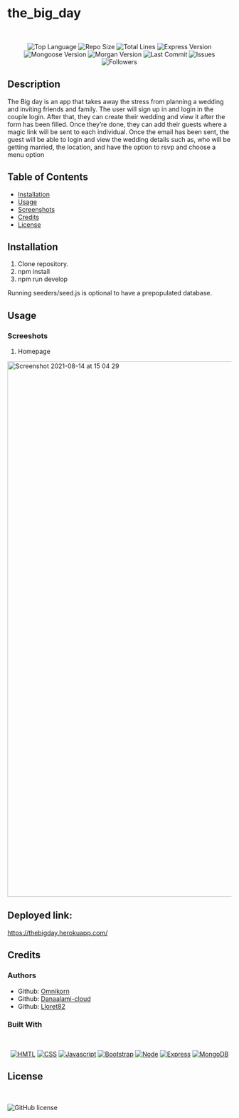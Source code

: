 # the_big_day


</br>
<p align="center">
    <img src="https://img.shields.io/github/languages/top/lloret82/Wedding_Organiser?style=for-the-badge" alt="Top Language" />
    <img src="https://img.shields.io/github/repo-size/lloret82/Wedding_Organiser?style=for-the-badge" alt="Repo Size" />       <img src="https://img.shields.io/tokei/lines/github/lloret82/Wedding_Organiser?style=for-the-badge" alt="Total Lines" />    <img src="https://img.shields.io/github/package-json/dependency-version/lloret82/Wedding_Organiser/express?style=for-the-badge" alt="Express Version" />    <img src="https://img.shields.io/github/package-json/dependency-version/lloret82/Wedding_Organiser/mongoose?style=for-the-badge" alt="Mongoose Version" />    <img src="https://img.shields.io/github/package-json/dependency-version/lloret82/Wedding_Organiser/morgan?style=for-the-badge" alt="Morgan Version" />    <img src="https://img.shields.io/github/last-commit/lloret82/Wedding_Organiser?style=for-the-badge" alt="Last Commit" />      <img src="https://img.shields.io/github/issues/lloret82/Wedding_Organiser?style=for-the-badge" alt="Issues" />  
    <img src="https://img.shields.io/github/followers/lloret82
?style=social" alt="Followers" />  
</p>


## Description

The Big day is an app that takes away the stress from planning a wedding and inviting friends and family. The user will sign up in and login in the couple login. After that, they can create their wedding and view it after the form has been filled. Once they’re done, they can add their guests where a magic link will be sent to each individual. Once the email has been sent, the guest will be able to login and view the wedding details such as, who will be getting married, the location, and have the option to rsvp and choose a menu option

## Table of Contents

* [Installation](#installation)
* [Usage](#usage)
* [Screenshots](#screenshots)   
* [Credits](#credits)
* [License](#license)

## Installation

1. Clone repository. 
2. npm install
3. npm run develop

Running seeders/seed.js is optional to have a prepopulated database.

<p align="center">
    <a href=" your heroku link"  alt="Live Site" /></a>
</p>


## Usage

### Screeshots

1. Homepage 
<img width="1201" alt="Screenshot 2021-08-14 at 15 04 29" src="https://user-images.githubusercontent.com/76731133/129445759-a9467a17-6d5e-43b1-b2bd-d8a45dd14e59.png">


## Deployed link:
https://thebigday.herokuapp.com/

## Credits

### Authors

- Github: [Omnikorn](https://github.com/Omnikorn)
- Github: [Danaalami-cloud](https://www.github.com/Danaalami-cloud)
- Github: [Lloret82](https://github.com/Lloret82)



### Built With

</br>
<p align="center">
    <a href="https://developer.mozilla.org/en-US/docs/Web/HTML"><img src="https://img.shields.io/badge/-HTML-orange?style=for-the-badge"  alt="HMTL" /></a>
    <a href="https://developer.mozilla.org/en-US/docs/Web/CSS"><img src="https://img.shields.io/badge/-CSS-blue?style=for-the-badge" alt="CSS" /></a>
    <a href="https://www.javascript.com/"><img src="https://img.shields.io/badge/-Javascript-yellow?style=for-the-badge" alt="Javascript" /></a>
    <a href="https://getbootstrap.com/"><img src="https://img.shields.io/badge/-Bootstrap-blueviolet?style=for-the-badge" alt="Bootstrap" /></a>
    <a href="https://nodejs.org/en/"><img src="https://img.shields.io/badge/-Node-orange?style=for-the-badge" alt="Node" /></a>
    <a href="https://www.npmjs.com/package/express"><img src="https://img.shields.io/badge/-Express-blue?style=for-the-badge" alt="Express" /></a>
    <a href="https://www.mongodb.com/"><img src="https://img.shields.io/badge/-MongoDB-blue?style=for-the-badge" alt="MongoDB" /></a>
</p>

## License


</br>

![GitHub license](https://img.shields.io/github/license/Naereen/StrapDown.js.svg)

